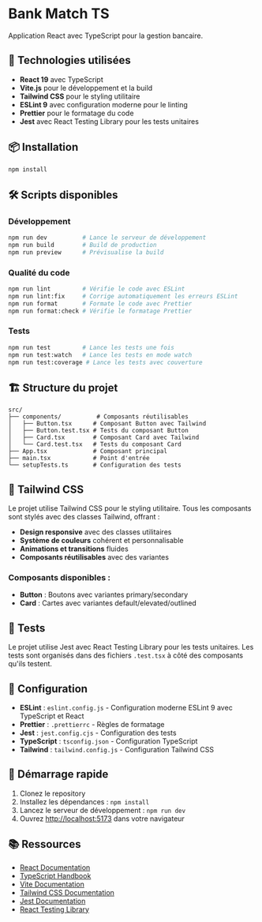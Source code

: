 # Bank Match TS

Application React avec TypeScript pour la gestion bancaire.

## 🚀 Technologies utilisées

- **React 19** avec TypeScript
- **Vite.js** pour le développement et la build
- **Tailwind CSS** pour le styling utilitaire
- **ESLint 9** avec configuration moderne pour le linting
- **Prettier** pour le formatage du code
- **Jest** avec React Testing Library pour les tests unitaires

## 📦 Installation

```bash
npm install
```

## 🛠️ Scripts disponibles

### Développement
```bash
npm run dev          # Lance le serveur de développement
npm run build        # Build de production
npm run preview      # Prévisualise la build
```

### Qualité du code
```bash
npm run lint         # Vérifie le code avec ESLint
npm run lint:fix     # Corrige automatiquement les erreurs ESLint
npm run format       # Formate le code avec Prettier
npm run format:check # Vérifie le formatage Prettier
```

### Tests
```bash
npm run test         # Lance les tests une fois
npm run test:watch   # Lance les tests en mode watch
npm run test:coverage # Lance les tests avec couverture
```

## 🏗️ Structure du projet

```
src/
├── components/          # Composants réutilisables
│   ├── Button.tsx      # Composant Button avec Tailwind
│   ├── Button.test.tsx # Tests du composant Button
│   ├── Card.tsx        # Composant Card avec Tailwind
│   └── Card.test.tsx   # Tests du composant Card
├── App.tsx             # Composant principal
├── main.tsx            # Point d'entrée
└── setupTests.ts       # Configuration des tests
```

## 🎨 Tailwind CSS

Le projet utilise Tailwind CSS pour le styling utilitaire. Tous les composants sont stylés avec des classes Tailwind, offrant :

- **Design responsive** avec des classes utilitaires
- **Système de couleurs** cohérent et personnalisable
- **Animations et transitions** fluides
- **Composants réutilisables** avec des variantes

### Composants disponibles :
- **Button** : Boutons avec variantes primary/secondary
- **Card** : Cartes avec variantes default/elevated/outlined

## 🧪 Tests

Le projet utilise Jest avec React Testing Library pour les tests unitaires. Les tests sont organisés dans des fichiers `.test.tsx` à côté des composants qu'ils testent.

## 📝 Configuration

- **ESLint** : `eslint.config.js` - Configuration moderne ESLint 9 avec TypeScript et React
- **Prettier** : `.prettierrc` - Règles de formatage
- **Jest** : `jest.config.cjs` - Configuration des tests
- **TypeScript** : `tsconfig.json` - Configuration TypeScript
- **Tailwind** : `tailwind.config.js` - Configuration Tailwind CSS

## 🚀 Démarrage rapide

1. Clonez le repository
2. Installez les dépendances : `npm install`
3. Lancez le serveur de développement : `npm run dev`
4. Ouvrez [http://localhost:5173](http://localhost:5173) dans votre navigateur

## 📚 Ressources

- [React Documentation](https://react.dev/)
- [TypeScript Handbook](https://www.typescriptlang.org/docs/)
- [Vite Documentation](https://vitejs.dev/)
- [Tailwind CSS Documentation](https://tailwindcss.com/docs)
- [Jest Documentation](https://jestjs.io/)
- [React Testing Library](https://testing-library.com/docs/react-testing-library/intro/)
